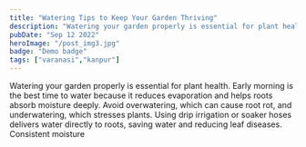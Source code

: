 ```yaml
---
title: "Watering Tips to Keep Your Garden Thriving"
description: "Watering your garden properly is essential for plant health"
pubDate: "Sep 12 2022"
heroImage: "/post_img3.jpg"
badge: "Demo badge"
tags: ["varanasi","kanpur"]
---
```


Watering your garden properly is essential for plant health. Early morning is the best time to water because it reduces evaporation and helps roots absorb moisture deeply. Avoid overwatering, which can cause root rot, and underwatering, which stresses plants. Using drip irrigation or soaker hoses delivers water directly to roots, saving water and reducing leaf diseases. Consistent moisture 